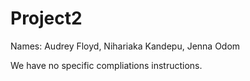 # Project2

Names: Audrey Floyd, Nihariaka Kandepu, Jenna Odom

We have no specific compliations instructions. 
